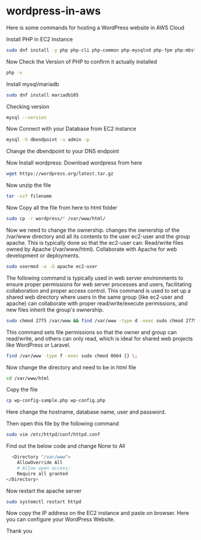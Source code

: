 # wordpress-in-aws
Here is some commands for hosting a WordPress website in AWS Cloud

Install PHP in EC2 Instance

```bash
sudo dnf install -y php php-cli php-common php-mysqlnd php-fpm php-mbstring php-pdo php-gd
```

Now Check the Version of PHP to confirm it actually installed

```bash
php -v
```

Install mysql/mariadb

```bash
sudo dnf install mariadb105
```

Checking version

```bash
mysql --version
```

Now Connect with your Database from EC2 instance

```bash
mysql -h dbendpoint -u admin -p
```

Change the dbendpoint to your DNS endpoint

Now Install wordpress: Download wordpress from here

```bash
wget https://wordpress.org/latest.tar.gz
```

Now unzip the file

```bash
tar -xzf filename
```

Now Copy all the file from here to html folder

```bash
sudo cp -r wordpress/* /var/www/html/
```

Now we need to change the ownership. changes the ownership of the /var/www directory and all its contents to the user ec2-user and the group apache. This is typically done so that the ec2-user can:
Read/write files owned by Apache (/var/www/html).
Collaborate with Apache for web development or deployments.

```bash
sudo usermod -a -G apache ec2-user
```

The following command is typically used in web server environments to ensure proper permissions for web server processes and users, facilitating collaboration and proper access control.
This command is used to set up a shared web directory where users in the same group (like ec2-user and apache) can collaborate with proper read/write/execute permissions, and new files inherit the group's ownership.

```bash
sudo chmod 2775 /var/www && find /var/www -type d -exec sudo chmod 2775 {} \;
```

This command sets file permissions so that the owner and group can read/write, and others can only read, which is ideal for shared web projects like WordPress or Laravel.

```bash
find /var/www -type f -exec sudo chmod 0664 {} \;
```

Now change the directory and need to be in html file

```bash
cd /var/www/html
```

Copy the file 

```bash
cp wp-config-sample.php wp-config.php
```

Here change the hostname, database name, user and password.

Then open this file by the following command

```bash
sudo vim /etc/httpd/conf/httpd.conf
```

Find out the below code and change None to All

```bash
  <Directory "/var/www">
    AllowOverride All
    # Allow open access:
    Require all granted
</Directory>
```
Now restart the apache server
```bash
sudo systemctl restart httpd
```

Now copy the IP address on the EC2 instance and paste on browser. Here you can configure your WordPress Website.

Thank you





